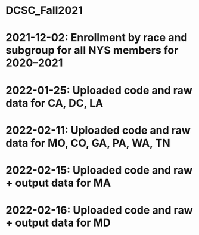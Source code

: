 # DCSC_Fall2021
# 2021-12-02: Enrollment by race and subgroup for all NYS members for 2020–2021
# 2022-01-25: Uploaded code and raw data for CA, DC, LA
# 2022-02-11: Uploaded code and raw data for MO, CO, GA, PA, WA, TN
# 2022-02-15: Uploaded code and raw + output data for MA
# 2022-02-16: Uploaded code and raw + output data for MD
